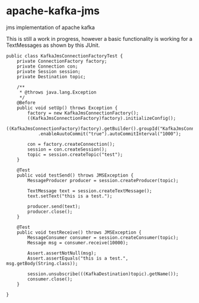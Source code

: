 # apache-kafka-jms
jms implementation of apache kafka

This is still a work in progress, however a basic functionality is working for a TextMessages as shown by this JUnit.

    public class KafkaJmsConnectionFactoryTest {
		private ConnectionFactory factory;
		private Connection con;
		private Session session;
		private Destination topic;

		/**
		 * @throws java.lang.Exception
		 */
		@Before
		public void setUp() throws Exception {
			factory = new KafkaJmsConnectionFactory();
			((KafkaJmsConnectionFactory)factory).initializeConfig();
			((KafkaJmsConnectionFactory)factory).getBuilder().groupId("KafkaJmsConnectionFactoryTest")
				.enableAuutoCommit("true").autoCommitInterval("1000");
			
			con = factory.createConnection();
			session = con.createSession();
			topic = session.createTopic("test");
		}
	
		@Test
		public void testSend() throws JMSException {
			MessageProducer producer = session.createProducer(topic);
			
			TextMessage text = session.createTextMessage();
			text.setText("this is a test.");
			
			producer.send(text);
			producer.close();
		}
		
		@Test
		public void testReceive() throws JMSException {
			MessageConsumer consumer = session.createConsumer(topic);
			Message msg = consumer.receive(10000);
			
			Assert.assertNotNull(msg);
			Assert.assertEquals("this is a test.", msg.getBody(String.class));
			
			session.unsubscribe(((KafkaDestination)topic).getName());
			consumer.close();
		}

    }

